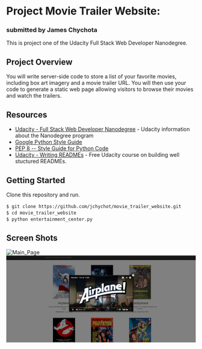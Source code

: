 # Project Movie Trailer Website:
### submitted by James Chychota

This is project one of the Udacity Full Stack Web Developer Nanodegree.

## Project Overview
You will write server-side code to store a list of your favorite movies, including box art imagery and a movie trailer URL. You will then use your code to generate a static web page allowing visitors to browse their movies and watch the trailers.

## Resources

* [Udacity - Full Stack Web Developer Nanodegree](https://www.udacity.com/course/full-stack-web-developer-nanodegree--nd004/) - Udacity information about the Nanodegree program
* [Google Python Style Guide](https://google.github.io/styleguide/pyguide.html)
* [PEP 8 -- Style Guide for Python Code](https://www.python.org/dev/peps/pep-0008/)
* [Udacity - Writing READMEs](https://www.udacity.com/course/writing-readmes--ud777) - Free Udacity course on building well stuctured READMEs.


## Getting Started

Clone this repository and run.

```sh
$ git clone https://github.com/jchychot/movie_trailer_website.git
$ cd movie_trailer_website
$ python entertainment_center.py
```

## Screen Shots
![Main_Page](./img/Main.PNG)
![Trailer](./img/Trailer.PNG)